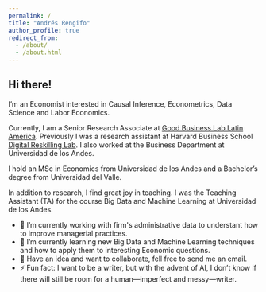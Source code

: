 ```yaml
---
permalink: /
title: "Andrés Rengifo"
author_profile: true
redirect_from: 
  - /about/
  - /about.html
---
```


## Hi there!

I’m an Economist interested in Causal Inference, Econometrics, Data Science and Labor Economics. 

Currently, I am a Senior Research Associate at [Good Business Lab Latin America](https://gbllatinamerica.com/en/). Previously I was a research assistant at Harvard Business School [Digital Reskilling Lab](https://d3.harvard.edu/labs/digital-reskilling-lab/). I also worked at the Business Department at Universidad de los Andes.

I hold an MSc in Economics from Universidad de los Andes and a Bachelor’s degree from Universidad del Valle.

In addition to research, I find great joy in teaching. I was the Teaching Assistant (TA) for the course Big Data and Machine Learning at Universidad de los Andes.

- 🔭 I’m currently working with firm's administrative data to understant how to improve managerial practices.
- 🌱 I’m currently learning new Big Data and Machine Learning techniques and how to apply them to interesting Economic questions.
- 💬 Have an idea and want to collaborate, fell free to send me an email.
- ⚡ Fun fact: I want to be a writer, but with the advent of AI, I don’t know if there will still be room for a human—imperfect and messy—writer.
